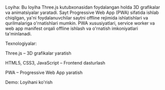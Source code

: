 Loyiha: Bu loyiha Three.js kutubxonasidan foydalangan holda 3D grafikalar va animatsiyalar yaratadi. Sayt Progressive Web App (PWA) sifatida ishlab chiqilgan,
ya'ni foydalanuvchilar saytni offline rejimida ishlatishlari va qurilmalariga o'rnatishlari mumkin. PWA xususiyatlari, service worker va web app manifest orqali
offline ishlash va o'rnatish imkoniyatlari ta'minlanadi.

Texnologiyalar:

Three.js – 3D grafikalar yaratish

HTML5, CSS3, JavaScript – Frontend dasturlash

PWA – Progressive Web App yaratish

Demo: Loyihani ko'rish

